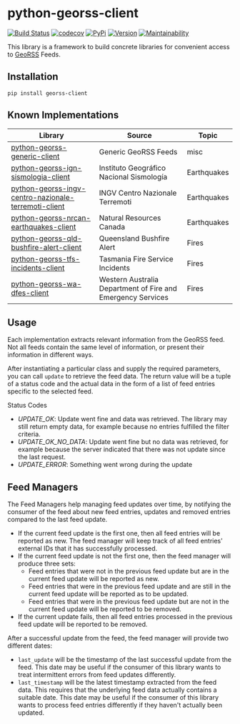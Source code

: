 # python-georss-client

[![Build Status](https://github.com/exxamalte/python-georss-client/workflows/CI/badge.svg?branch=main)](https://github.com/exxamalte/python-georss-client/actions?workflow=CI)
[![codecov](https://codecov.io/gh/exxamalte/python-georss-client/branch/master/graph/badge.svg?token=8L93XZYRJK)](https://codecov.io/gh/exxamalte/python-georss-client)
[![PyPi](https://img.shields.io/pypi/v/georss-client.svg)](https://pypi.python.org/pypi/georss-client)
[![Version](https://img.shields.io/pypi/pyversions/georss-client.svg)](https://pypi.python.org/pypi/georss-client)
[![Maintainability](https://api.codeclimate.com/v1/badges/ed2a70f3af0c2324dcce/maintainability)](https://codeclimate.com/github/exxamalte/python-georss-client/maintainability)

This library is a framework to build concrete libraries for convenient access 
to [GeoRSS](http://www.georss.org/) Feeds.


## Installation
`pip install georss-client`


## Known Implementations

| Library | Source | Topic |
|---------|--------|-------|
| [python-georss-generic-client](https://github.com/exxamalte/python-georss-generic-client) | Generic GeoRSS Feeds | misc |
| [python-georss-ign-sismologia-client](https://github.com/exxamalte/python-georss-ign-sismologia-client) | Instituto Geográfico Nacional Sismología | Earthquakes |
| [python-georss-ingv-centro-nazionale-terremoti-client](https://github.com/exxamalte/python-georss-ingv-centro-nazionale-terremoti-client) | INGV Centro Nazionale Terremoti | Earthquakes |
| [python-georss-nrcan-earthquakes-client](https://github.com/exxamalte/python-georss-nrcan-earthquakes-client) | Natural Resources Canada | Earthquakes |
| [python-georss-qld-bushfire-alert-client](https://github.com/exxamalte/python-georss-qld-bushfire-alert-client) | Queensland Bushfire Alert | Fires |
| [python-georss-tfs-incidents-client](https://github.com/exxamalte/python-georss-tfs-incidents-client) | Tasmania Fire Service Incidents | Fires |
| [python-georss-wa-dfes-client](https://github.com/exxamalte/python-georss-wa-dfes-client) | Western Australia Department of Fire and Emergency Services | Fires |


## Usage
Each implementation extracts relevant information from the GeoRSS feed. Not all
feeds contain the same level of information, or present their information in
different ways.

After instantiating a particular class and supply the required 
parameters, you can call `update` to retrieve the feed data. The return 
value will be a tuple of a status code and the actual data in the form of a 
list of feed entries specific to the selected feed.

Status Codes
* _UPDATE_OK_: Update went fine and data was retrieved. The library may still return empty data, for example because no entries fulfilled the filter criteria.
* _UPDATE_OK_NO_DATA_: Update went fine but no data was retrieved, for example because the server indicated that there was not update since the last request.
* _UPDATE_ERROR_: Something went wrong during the update

## Feed Managers

The Feed Managers help managing feed updates over time, by notifying the 
consumer of the feed about new feed entries, updates and removed entries 
compared to the last feed update.

* If the current feed update is the first one, then all feed entries will be 
  reported as new. The feed manager will keep track of all feed entries' 
  external IDs that it has successfully processed.
* If the current feed update is not the first one, then the feed manager will 
  produce three sets:
  * Feed entries that were not in the previous feed update but are in the 
    current feed update will be reported as new.
  * Feed entries that were in the previous feed update and are still in the 
    current feed update will be reported as to be updated.
  * Feed entries that were in the previous feed update but are not in the 
    current feed update will be reported to be removed.
* If the current update fails, then all feed entries processed in the previous
  feed update will be reported to be removed.

After a successful update from the feed, the feed manager will provide two
different dates:

* `last_update` will be the timestamp of the last successful update from the
  feed. This date may be useful if the consumer of this library wants to
  treat intermittent errors from feed updates differently.
* `last_timestamp` will be the latest timestamp extracted from the feed data. 
  This requires that the underlying feed data actually contains a suitable 
  date. This date may be useful if the consumer of this library wants to 
  process feed entries differently if they haven't actually been updated.
